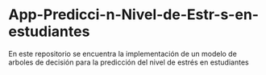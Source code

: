 # App-Predicci-n-Nivel-de-Estr-s-en-estudiantes
En este repositorio se encuentra la implementación de un modelo de arboles de decisión para la predicción del nivel de estrés en estudiantes
